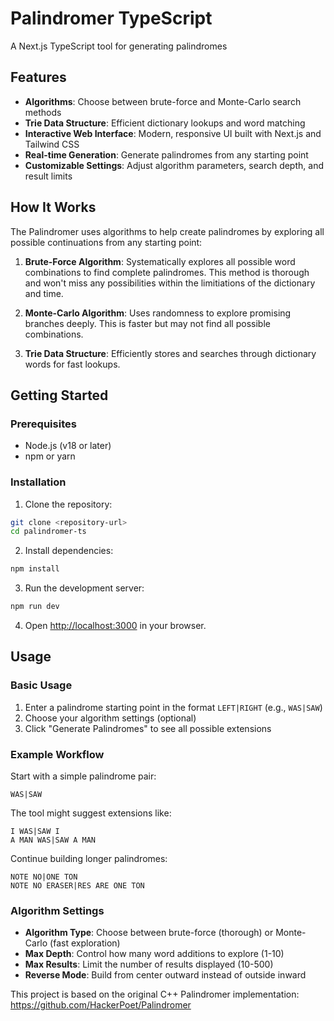 # Palindromer TypeScript

A Next.js TypeScript tool for generating palindromes
## Features

- **Algorithms**: Choose between brute-force and Monte-Carlo search methods
- **Trie Data Structure**: Efficient dictionary lookups and word matching
- **Interactive Web Interface**: Modern, responsive UI built with Next.js and Tailwind CSS
- **Real-time Generation**: Generate palindromes from any starting point
- **Customizable Settings**: Adjust algorithm parameters, search depth, and result limits

## How It Works

The Palindromer uses algorithms to help create palindromes by exploring all possible continuations from any starting point:

1. **Brute-Force Algorithm**: Systematically explores all possible word combinations to find complete palindromes. This method is thorough and won't miss any possibilities within the limitiations of the dictionary and time.

2. **Monte-Carlo Algorithm**: Uses randomness to explore promising branches deeply. This is faster but may not find all possible combinations.

3. **Trie Data Structure**: Efficiently stores and searches through dictionary words for fast lookups.

## Getting Started

### Prerequisites

- Node.js (v18 or later)
- npm or yarn

### Installation

1. Clone the repository:

```bash
git clone <repository-url>
cd palindromer-ts
```

2. Install dependencies:

```bash
npm install
```

3. Run the development server:

```bash
npm run dev
```

4. Open [http://localhost:3000](http://localhost:3000) in your browser.

## Usage

### Basic Usage

1. Enter a palindrome starting point in the format `LEFT|RIGHT` (e.g., `WAS|SAW`)
2. Choose your algorithm settings (optional)
3. Click "Generate Palindromes" to see all possible extensions

### Example Workflow

Start with a simple palindrome pair:

```
WAS|SAW
```

The tool might suggest extensions like:

```
I WAS|SAW I
A MAN WAS|SAW A MAN
```

Continue building longer palindromes:

```
NOTE NO|ONE TON
NOTE NO ERASER|RES ARE ONE TON
```

### Algorithm Settings

- **Algorithm Type**: Choose between brute-force (thorough) or Monte-Carlo (fast exploration)
- **Max Depth**: Control how many word additions to explore (1-10)
- **Max Results**: Limit the number of results displayed (10-500)
- **Reverse Mode**: Build from center outward instead of outside inward


This project is based on the original C++ Palindromer implementation: https://github.com/HackerPoet/Palindromer

